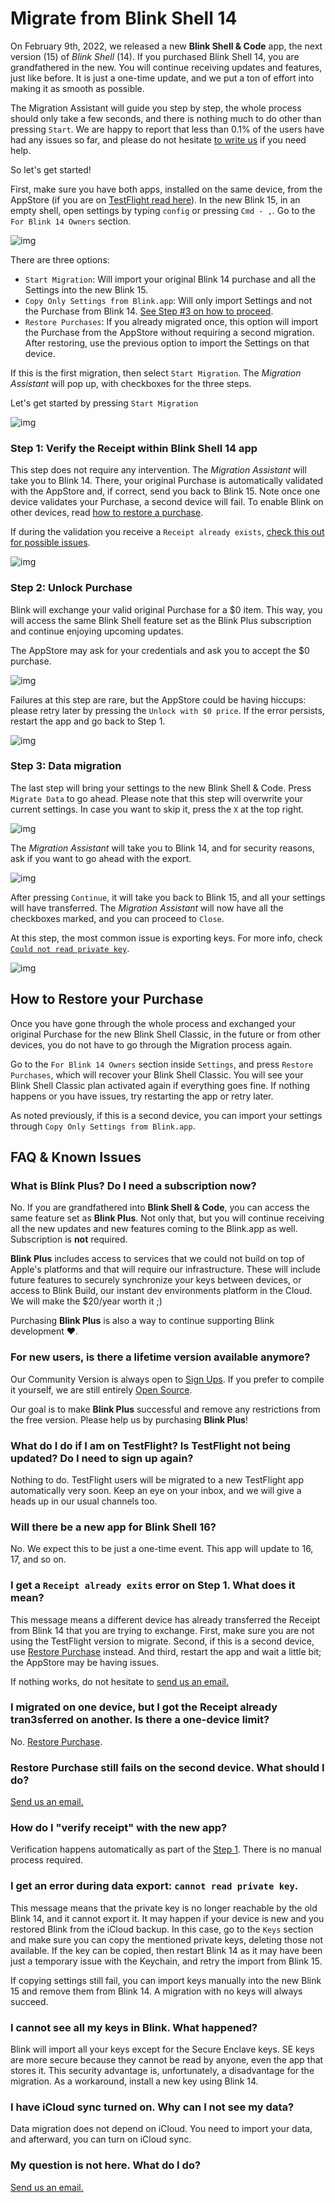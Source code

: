 # Migrate from Blink Shell 14

On February 9th, 2022, we released a new **Blink Shell & Code** app,  the next version (15) of *Blink Shell* (14). If you purchased Blink Shell 14,  you are grandfathered in the new. You will continue receiving updates and features, just like before. It is just a one-time update, and we put a ton of effort into making it as smooth as possible.

The Migration Assistant will guide you step by step, the whole process should only take a few seconds, and there is nothing much to do other than pressing `Start`. We are happy to report that less than 0.1% of the users have had any issues so far, and please do not hesitate [to write us](mailto:support@blink.sh) if you need help.

So let's get started!

First, make sure you have both apps, installed on the same device, from the AppStore (if you are on [TestFlight read here](#what-do-i-do-if-i-am-on-testflight-is-testflight-not-being-updated-do-i-need-to-sign-up-again)). In the new Blink 15, in an empty shell, open settings by typing `config` or pressing `Cmd - ,`. Go to the `For Blink 14 Owners` section. 

![img](./migration/blink-owners.png)

There are three options:
- `Start Migration`: Will import your original Blink 14 purchase and all the Settings into the new Blink 15.
- `Copy Only Settings from Blink.app`: Will only import Settings and not the Purchase from Blink 14. [See Step #3 on how to proceed](#step-3-data-migration).
- `Restore Purchases`: If you already migrated once, this option will import the Purchase from the AppStore without requiring a second migration. After restoring, use the previous option to import the Settings on that device.

If this is the first migration, then select `Start Migration`. The *Migration Assistant* will pop up, with checkboxes for the three steps.

Let's get started by pressing `Start Migration`

![img](./migration/migration-assistant-step0.png)

### Step 1: Verify the Receipt within Blink Shell 14 app

This step does not require any intervention. The *Migration Assistant* will take you to Blink 14. There, your original Purchase is automatically validated with the AppStore and, if correct, send you back to Blink 15. Note once one device validates your Purchase, a second device will fail. To enable Blink on other devices, read [how to restore a purchase](#how-to-restore-your-purchase).

If during the validation you receive a `Receipt already exists`, [check this out for possible issues](#i-get-a-receipt-already-exits-error-on-step-1-what-does-it-mean).

![img](./migration/blink-receipt-verification.png)

### Step 2: Unlock Purchase
Blink will exchange your valid original Purchase for a $0 item. This way, you will access the same Blink Shell feature set as the Blink Plus subscription and continue enjoying upcoming updates. 

The AppStore may ask for your credentials and ask you to accept the $0 purchase.

![img](./migration/blink-receipt-accept.png)

Failures at this step are rare, but the AppStore could be having hiccups: please retry later by pressing the `Unlock with $0 price`. If the error persists, restart the app and go back to Step 1.

![img](./migration/blink-receipt-exchange.png)

### Step 3: Data migration
The last step will bring your settings to the new Blink Shell & Code. Press `Migrate Data` to go ahead. Please note that this step will overwrite your current settings. In case you want to skip it, press the `X` at the top right. 

![img](./migration/blink-migrate-data.png)

The *Migration Assistant* will take you to Blink 14, and for security reasons, ask if you want to go ahead with the export. 

![img](./migration/blink-export.png)

After pressing `Continue`, it will take you back to Blink 15, and all your settings will have transferred. The *Migration Assistant* will now have all the checkboxes marked, and you can proceed to `Close`.

At this step, the most common issue is exporting keys. For more info, check [`Could not read private key`](#i-get-an-error-during-data-export-cannot-read-private-key).

![img](./migration/blink-migration-complete.png)

## How to Restore your Purchase

Once you have gone through the whole process and exchanged your original Purchase for the new Blink Shell Classic, in the future or from other devices, you do not have to go through the Migration process again. 

Go to the `For Blink 14 Owners` section inside `Settings`, and press `Restore Purchases`, which will recover your Blink Shell Classic. You will see your Blink Shell Classic plan activated again if everything goes fine. If nothing happens or you have issues, try restarting the app or retry later.

As noted previously, if this is a second device, you can import your settings through `Copy Only Settings from Blink.app`.

## FAQ & Known Issues

### What is Blink Plus? Do I need a subscription now?

No. If you are grandfathered into **Blink Shell & Code**, you can access the same feature set as **Blink Plus**. Not only that, but you will continue receiving all the new updates and new features coming to the Blink.app as well. Subscription is **not** required.

**Blink Plus** includes access to services that we could not build on top of Apple's platforms and that will require our infrastructure. These will include future features to securely synchronize your keys between devices, or access to Blink Build, our instant dev environments platform in the Cloud. We will make the $20/year worth it ;)

Purchasing **Blink Plus** is also a way to continue supporting Blink development ❤️. 

### For new users, is there a lifetime version available anymore?
Our Community Version is always open to [Sign Ups](https://community.blink.sh). If you prefer to compile it yourself, we are still entirely [Open Source](https://github.com/blinksh/blink).

Our goal is to make **Blink Plus** successful and remove any restrictions from the free version. Please help us by purchasing **Blink Plus**!

### What do I do if I am on TestFlight? Is TestFlight not being updated? Do I need to sign up again?
Nothing to do. TestFlight users will be migrated to a new TestFlight app automatically very soon. Keep an eye on your inbox, and we will give a heads up in our usual channels too.

### Will there be a new app for Blink Shell 16?
No. We expect this to be just a one-time event. This app will update to 16, 17, and so on.

### I get a `Receipt already exits` error on Step 1. What does it mean?
This message means a different device has already transferred the Receipt from Blink 14 that you are trying to exchange. First, make sure you are not using the TestFlight version to migrate. Second, if this is a second device, use [Restore Purchase](#how-to-restore-your-purchase) instead. And third, restart the app and wait a little bit; the AppStore may be having issues.

If nothing works, do not hesitate to [send us an email.](mailto:support@blink.sh)

### I migrated on one device, but I got the Receipt already tran3sferred on another. Is there a one-device limit?
No. [Restore Purchase](#how-to-restore-your-purchase).

### Restore Purchase still fails on the second device. What should I do?
[Send us an email.](mailto:support@blink.sh)

### How do I "verify receipt" with the new app?
Verification happens automatically as part of the [Step 1](#step-1-verify-the-receipt-within-blink-shell-14-app). There is no manual process required.

### I get an error during data export: `cannot read private key`.
This message means that the private key is no longer reachable by the old Blink 14, and it cannot export it. It may happen if your device is new and you restored Blink from the iCloud backup. In this case, go to the `Keys` section and make sure you can copy the mentioned private keys, deleting those not available. If the key can be copied, then restart Blink 14 as it may have been just a temporary issue with the Keychain, and retry the import from Blink 15.

If copying settings still fail, you can import keys manually into the new Blink 15 and remove them from Blink 14. A migration with no keys will always succeed.

### I cannot see all my keys in Blink. What happened?
Blink will import all your keys except for the Secure Enclave keys. SE keys are more secure because they cannot be read by anyone, even the app that stores it. This security advantage is, unfortunately, a disadvantage for the migration. As a workaround, install a new key using Blink 14.

### I have iCloud sync turned on. Why can I not see my data?
Data migration does not depend on iCloud. You need to import your data, and afterward, you can turn on iCloud sync.

### My question is not here. What do I do?
[Send us an email.](mailto:support@blink.sh)
